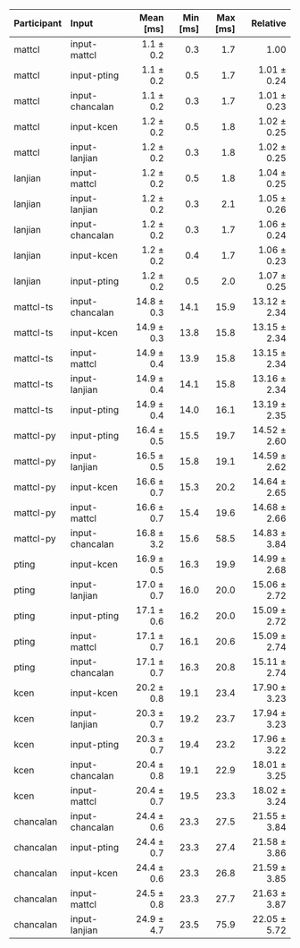 | Participant | Input | Mean [ms] | Min [ms] | Max [ms] | Relative |
|:---|:---|---:|---:|---:|---:|
| mattcl | input-mattcl | 1.1 ± 0.2 | 0.3 | 1.7 | 1.00 |
| mattcl | input-pting | 1.1 ± 0.2 | 0.5 | 1.7 | 1.01 ± 0.24 |
| mattcl | input-chancalan | 1.1 ± 0.2 | 0.3 | 1.7 | 1.01 ± 0.23 |
| mattcl | input-kcen | 1.2 ± 0.2 | 0.5 | 1.8 | 1.02 ± 0.25 |
| mattcl | input-lanjian | 1.2 ± 0.2 | 0.3 | 1.8 | 1.02 ± 0.25 |
| lanjian | input-mattcl | 1.2 ± 0.2 | 0.5 | 1.8 | 1.04 ± 0.25 |
| lanjian | input-lanjian | 1.2 ± 0.2 | 0.3 | 2.1 | 1.05 ± 0.26 |
| lanjian | input-chancalan | 1.2 ± 0.2 | 0.3 | 1.7 | 1.06 ± 0.24 |
| lanjian | input-kcen | 1.2 ± 0.2 | 0.4 | 1.7 | 1.06 ± 0.23 |
| lanjian | input-pting | 1.2 ± 0.2 | 0.5 | 2.0 | 1.07 ± 0.25 |
| mattcl-ts | input-chancalan | 14.8 ± 0.3 | 14.1 | 15.9 | 13.12 ± 2.34 |
| mattcl-ts | input-kcen | 14.9 ± 0.3 | 13.8 | 15.8 | 13.15 ± 2.34 |
| mattcl-ts | input-mattcl | 14.9 ± 0.4 | 13.9 | 15.8 | 13.15 ± 2.34 |
| mattcl-ts | input-lanjian | 14.9 ± 0.4 | 14.1 | 15.8 | 13.16 ± 2.34 |
| mattcl-ts | input-pting | 14.9 ± 0.4 | 14.0 | 16.1 | 13.19 ± 2.35 |
| mattcl-py | input-pting | 16.4 ± 0.5 | 15.5 | 19.7 | 14.52 ± 2.60 |
| mattcl-py | input-lanjian | 16.5 ± 0.5 | 15.8 | 19.1 | 14.59 ± 2.62 |
| mattcl-py | input-kcen | 16.6 ± 0.7 | 15.3 | 20.2 | 14.64 ± 2.65 |
| mattcl-py | input-mattcl | 16.6 ± 0.7 | 15.4 | 19.6 | 14.68 ± 2.66 |
| mattcl-py | input-chancalan | 16.8 ± 3.2 | 15.6 | 58.5 | 14.83 ± 3.84 |
| pting | input-kcen | 16.9 ± 0.5 | 16.3 | 19.9 | 14.99 ± 2.68 |
| pting | input-lanjian | 17.0 ± 0.7 | 16.0 | 20.0 | 15.06 ± 2.72 |
| pting | input-pting | 17.1 ± 0.6 | 16.2 | 20.0 | 15.09 ± 2.72 |
| pting | input-mattcl | 17.1 ± 0.7 | 16.1 | 20.6 | 15.09 ± 2.74 |
| pting | input-chancalan | 17.1 ± 0.7 | 16.3 | 20.8 | 15.11 ± 2.74 |
| kcen | input-kcen | 20.2 ± 0.8 | 19.1 | 23.4 | 17.90 ± 3.23 |
| kcen | input-lanjian | 20.3 ± 0.7 | 19.2 | 23.7 | 17.94 ± 3.23 |
| kcen | input-pting | 20.3 ± 0.7 | 19.4 | 23.2 | 17.96 ± 3.22 |
| kcen | input-chancalan | 20.4 ± 0.8 | 19.1 | 22.9 | 18.01 ± 3.25 |
| kcen | input-mattcl | 20.4 ± 0.7 | 19.5 | 23.3 | 18.02 ± 3.24 |
| chancalan | input-chancalan | 24.4 ± 0.6 | 23.3 | 27.5 | 21.55 ± 3.84 |
| chancalan | input-pting | 24.4 ± 0.7 | 23.3 | 27.4 | 21.58 ± 3.86 |
| chancalan | input-kcen | 24.4 ± 0.6 | 23.3 | 26.8 | 21.59 ± 3.85 |
| chancalan | input-mattcl | 24.5 ± 0.8 | 23.3 | 27.7 | 21.63 ± 3.87 |
| chancalan | input-lanjian | 24.9 ± 4.7 | 23.5 | 75.9 | 22.05 ± 5.72 |
